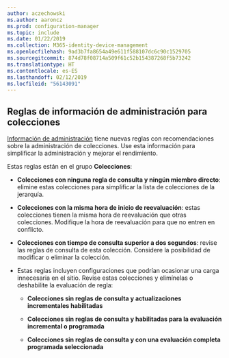 ```yaml
---
author: aczechowski
ms.author: aaroncz
ms.prod: configuration-manager
ms.topic: include
ms.date: 01/22/2019
ms.collection: M365-identity-device-management
ms.openlocfilehash: 9ad3b7fa8654a49e611f588107dc6c90c1529705
ms.sourcegitcommit: 874d78f08714a509f61c52b154387268f5b73242
ms.translationtype: HT
ms.contentlocale: es-ES
ms.lasthandoff: 02/12/2019
ms.locfileid: "56143091"
---
```

## <a name="bkmk_micoll"></a> Reglas de información de administración para colecciones
<!--3555752-->

[Información de administración](/sccm/core/servers/manage/management-insights) tiene nuevas reglas con recomendaciones sobre la administración de colecciones. Use esta información para simplificar la administración y mejorar el rendimiento. 


Estas reglas están en el grupo **Colecciones**:

- **Colecciones con ninguna regla de consulta y ningún miembro directo**: elimine estas colecciones para simplificar la lista de colecciones de la jerarquía.  

- **Colecciones con la misma hora de inicio de reevaluación**: estas colecciones tienen la misma hora de reevaluación que otras colecciones. Modifique la hora de reevaluación para que no entren en conflicto.  

- **Colecciones con tiempo de consulta superior a dos segundos**: revise las reglas de consulta de esta colección. Considere la posibilidad de modificar o eliminar la colección.

- Estas reglas incluyen configuraciones que podrían ocasionar una carga innecesaria en el sitio. Revise estas colecciones y elimínelas o deshabilite la evaluación de regla:  

    - **Colecciones sin reglas de consulta y actualizaciones incrementales habilitadas**  

    - **Colecciones sin reglas de consulta y habilitadas para la evaluación incremental o programada**  

    - **Colecciones sin reglas de consulta y con una evaluación completa programada seleccionada**  

